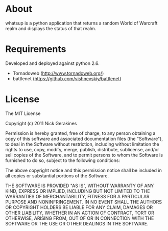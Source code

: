 
# About

whatsup is a python application that returns a random World of Warcraft realm and displays the status of that realm.

# Requirements

Developed and deployed against python 2.6.

 * Tornadoweb (http://www.tornadoweb.org/)
 * battlenet (https://github.com/vishnevskiy/battlenet)

# License

The MIT License

Copyright (c) 2011 Nick Gerakines

Permission is hereby granted, free of charge, to any person
obtaining a copy of this software and associated documentation
files (the "Software"), to deal in the Software without
restriction, including without limitation the rights to use,
copy, modify, merge, publish, distribute, sublicense, and/or sell
copies of the Software, and to permit persons to whom the
Software is furnished to do so, subject to the following
conditions:

The above copyright notice and this permission notice shall be
included in all copies or substantial portions of the Software.

THE SOFTWARE IS PROVIDED "AS IS", WITHOUT WARRANTY OF ANY KIND,
EXPRESS OR IMPLIED, INCLUDING BUT NOT LIMITED TO THE WARRANTIES
OF MERCHANTABILITY, FITNESS FOR A PARTICULAR PURPOSE AND
NONINFRINGEMENT. IN NO EVENT SHALL THE AUTHORS OR COPYRIGHT
HOLDERS BE LIABLE FOR ANY CLAIM, DAMAGES OR OTHER LIABILITY,
WHETHER IN AN ACTION OF CONTRACT, TORT OR OTHERWISE, ARISING
FROM, OUT OF OR IN CONNECTION WITH THE SOFTWARE OR THE USE OR
OTHER DEALINGS IN THE SOFTWARE.

